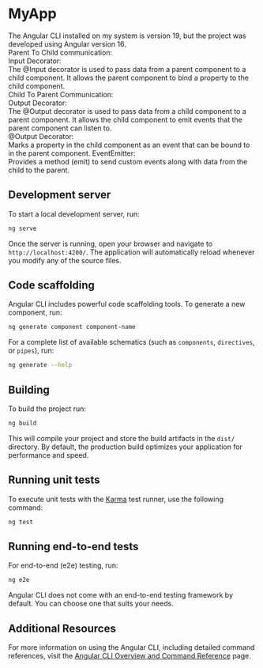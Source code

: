 # MyApp

The Angular CLI installed on my system is version 19, but the project was developed using Angular version 16.<br>
Parent To Child communication:<br>
Input Decorator:<br> The @Input decorator is used to pass data from a parent component to a child component. It allows the parent component to bind a property to the child component.<br>
Child To Parent Communication:<br>
Output Decorator:<br>The @Output decorator is used to pass data from a child component to a parent component. It allows the child component to emit events that the parent component can listen to.<br>
@Output Decorator:<br>
Marks a property in the child component as an event that can be bound to in the parent component.
EventEmitter:<br>
Provides a method (emit) to send custom events along with data from the child to the parent.

## Development server

To start a local development server, run:

```bash
ng serve
```

Once the server is running, open your browser and navigate to `http://localhost:4200/`. The application will automatically reload whenever you modify any of the source files.

## Code scaffolding

Angular CLI includes powerful code scaffolding tools. To generate a new component, run:

```bash
ng generate component component-name
```

For a complete list of available schematics (such as `components`, `directives`, or `pipes`), run:

```bash
ng generate --help
```

## Building

To build the project run:

```bash
ng build
```

This will compile your project and store the build artifacts in the `dist/` directory. By default, the production build optimizes your application for performance and speed.

## Running unit tests

To execute unit tests with the [Karma](https://karma-runner.github.io) test runner, use the following command:

```bash
ng test
```

## Running end-to-end tests

For end-to-end (e2e) testing, run:

```bash
ng e2e
```

Angular CLI does not come with an end-to-end testing framework by default. You can choose one that suits your needs.

## Additional Resources

For more information on using the Angular CLI, including detailed command references, visit the [Angular CLI Overview and Command Reference](https://angular.dev/tools/cli) page.
